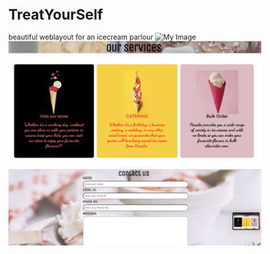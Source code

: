 # TreatYourSelf
beautiful weblayout for an icecream parlour
![My Image](img/Preview1.png)
![My Image](img/preview2.png)
![My Image](img/preview3.png)
